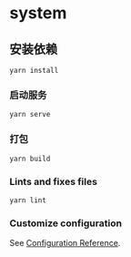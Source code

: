 # system

## 安装依赖
```
yarn install
```

### 启动服务
```
yarn serve
```

### 打包
```
yarn build
```

### Lints and fixes files
```
yarn lint
```

### Customize configuration
See [Configuration Reference](https://cli.vuejs.org/config/).


